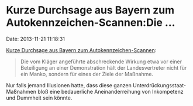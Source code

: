 Kurze Durchsage aus Bayern zum Autokennzeichen-Scannen:Die \...
===============================================================

Date: 2013-11-21 11:18:31

[Kurze Durchsage aus Bayern zum
Autokennzeichen-Scannen](http://www.heise.de/-2050276):

> Die vom Kläger angeführte abschreckende Wirkung etwa vor einer
> Beteiligung an einer Demonstration hält der Landesvertreter nicht für
> ein Manko, sondern für eines der Ziele der Maßnahme.

Nur falls jemand Illusionen hatte, dass diese ganzen
Unterdrückungsstaat-Maßnahmen bloß eine bedauerliche Aneinanderreihung
von Inkompetenz und Dummheit sein könnte.

